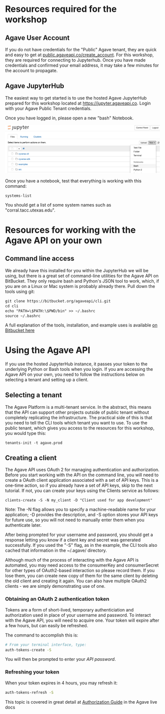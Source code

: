 # Resources required for the workshop

## Agave User Account

If you do not have credentials for the "Public" Agave tenant, they are quick and easy to get at [public.agaveapi.co/create_account](http://public.agaveapi.co/create_account).  For this workshop, they are required for connecting to Jupyterhub.  Once you have made credentials and confirmed your email address, it may take a few minutes for the account to propagate.

## Agave JupyterHub

The easiest way to get started is to use the hosted Agave JupyterHub prepared for this workshop located at https://jupyter.agaveapi.co.  Login with your Agave Public Tenant credentials.

Once you have logged in, please open a new "bash" Notebook.

![Bash Notebook](images/jupyter-bash.png)

Once you have a notebook, test that everything is working with this command:

```
systems-list
```

You should get a list of some system names such as "corral.tacc.utexas.edu".


# Resources for working with the Agave API on your own 

## Command line access

We already have this installed for you within the JupyterHub we will be using, but there is a great set of command-line utilities for the Agave API on BitBucket.  They only require bash and Python's JSON tool to work, which, if you are on a Linux or Mac system is probably already there.  Pull down the tools using git:

```
git clone https://bitbucket.org/agaveapi/cli.git
cd cli
echo "PATH=\$PATH:\$PWD/bin" >> ~/.bashrc
source ~/.bashrc
```

A full explanation of the tools, installation, and example uses is available [on Bitbucket here](https://bitbucket.org/agaveapi/cli)


# Using the Agave API

If you use the hosted JupyterHub instance, it passes your token to the underlying Python or Bash tools when you login.  If you are accessing the Agave API on your own, you need to follow the instructions below on selecting a tenant and setting up a client.

## Selecting a tenant

The Agave Platform is a multi-tenant service.  In the abstract, this means that the API can support other projects outside of public tenant without completely replicating the infrastructure.  The practical side of this is that you need to tell the CLI tools which tenant you want to use.  To use the public tenant, which gives you access to the resources for this workshop, you would type this:

```
tenants-init -t agave.prod
```

## Creating a client

The Agave API uses OAuth 2 for managing authentication and authorization. Before you start working with the API on the command line, you will need to create a OAuth client application associated with a set of API keys. This is a one-time action, so if you already have a set of API keys, skip to the next tutorial. If not, you can create your keys using the Clients service as follows:

```
clients-create -S -N my_client -D "Client used for app development"
```

Note: The -N flag allows you to specify a machine-readable name for your application; -D provides the description, and -S option stores your API keys for future use, so you will not need to manually enter them when you authenticate later.

After being prompted for your username and password, you should get a response letting you know if a client key and secret was generated successfully.  If you used the "-S" flag, as in the example, the CLI tools also cached that information in the ~/.agave/ directory.

Although much of the process of interacting with the Agave API is automated, you may need access to the consumerKey and consumerSecret for other types of OAuth2-based interaction so please record them. If you lose them, you can create new copy of them for the same client by deleting the old client and creating it again. You can also have multiple OAuth2 clients - we are simply demonstrating use of one.

### Obtaining an OAuth 2 authentication token

Tokens are a form of short-lived, temporary authenticiation and authorization used in place of your username and password. To interact with the Agave API, you will need to acquire one. Your token will expire after a few hours, but can easily be refreshed.

The command to accomplish this is:

```sh
# From your terminal interface, type:
auth-tokens-create -S
```
You will then be prompted to enter your *API password*.

### Refreshing your token

When your token expires in 4 hours, you may refresh it:

```sh
auth-tokens-refresh -S
```

This topic is covered in great detail at [Authorization Guide](http://agaveapi.co/documentation/authorization-guide/) in the Agave live docs


